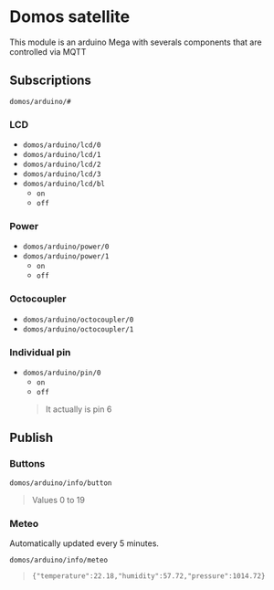 # Domos satellite

This module is an arduino Mega with severals components that are controlled via MQTT

## Subscriptions

`domos/arduino/#`

### LCD

* `domos/arduino/lcd/0`
* `domos/arduino/lcd/1`
* `domos/arduino/lcd/2`
* `domos/arduino/lcd/3`
* `domos/arduino/lcd/bl`
  * `on`
  * `off`

### Power

* `domos/arduino/power/0`
* `domos/arduino/power/1`
  * `on`
  * `off`

### Octocoupler

* `domos/arduino/octocoupler/0`
* `domos/arduino/octocoupler/1`

### Individual pin

* `domos/arduino/pin/0`
  * `on`
  * `off`
  > It actually is pin 6

## Publish

### Buttons

`domos/arduino/info/button`

> Values 0 to 19

### Meteo

Automatically updated every 5 minutes.

`domos/arduino/info/meteo`

> `{"temperature":22.18,"humidity":57.72,"pressure":1014.72}`
